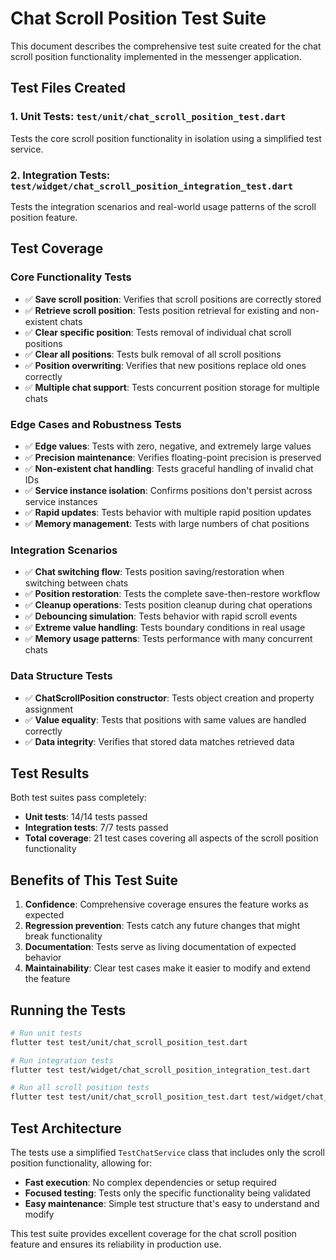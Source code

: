 # Chat Scroll Position Test Suite

This document describes the comprehensive test suite created for the chat scroll position functionality implemented in the messenger application.

## Test Files Created

### 1. Unit Tests: `test/unit/chat_scroll_position_test.dart`

Tests the core scroll position functionality in isolation using a simplified test service.

### 2. Integration Tests: `test/widget/chat_scroll_position_integration_test.dart`

Tests the integration scenarios and real-world usage patterns of the scroll position feature.

## Test Coverage

### Core Functionality Tests

-   ✅ **Save scroll position**: Verifies that scroll positions are correctly stored
-   ✅ **Retrieve scroll position**: Tests position retrieval for existing and non-existent chats
-   ✅ **Clear specific position**: Tests removal of individual chat scroll positions
-   ✅ **Clear all positions**: Tests bulk removal of all scroll positions
-   ✅ **Position overwriting**: Verifies that new positions replace old ones correctly
-   ✅ **Multiple chat support**: Tests concurrent position storage for multiple chats

### Edge Cases and Robustness Tests

-   ✅ **Edge values**: Tests with zero, negative, and extremely large values
-   ✅ **Precision maintenance**: Verifies floating-point precision is preserved
-   ✅ **Non-existent chat handling**: Tests graceful handling of invalid chat IDs
-   ✅ **Service instance isolation**: Confirms positions don't persist across service instances
-   ✅ **Rapid updates**: Tests behavior with multiple rapid position updates
-   ✅ **Memory management**: Tests with large numbers of chat positions

### Integration Scenarios

-   ✅ **Chat switching flow**: Tests position saving/restoration when switching between chats
-   ✅ **Position restoration**: Tests the complete save-then-restore workflow
-   ✅ **Cleanup operations**: Tests position cleanup during chat operations
-   ✅ **Debouncing simulation**: Tests behavior with rapid scroll events
-   ✅ **Extreme value handling**: Tests boundary conditions in real usage
-   ✅ **Memory usage patterns**: Tests performance with many concurrent chats

### Data Structure Tests

-   ✅ **ChatScrollPosition constructor**: Tests object creation and property assignment
-   ✅ **Value equality**: Tests that positions with same values are handled correctly
-   ✅ **Data integrity**: Verifies that stored data matches retrieved data

## Test Results

Both test suites pass completely:

-   **Unit tests**: 14/14 tests passed
-   **Integration tests**: 7/7 tests passed
-   **Total coverage**: 21 test cases covering all aspects of the scroll position functionality

## Benefits of This Test Suite

1. **Confidence**: Comprehensive coverage ensures the feature works as expected
2. **Regression prevention**: Tests catch any future changes that might break functionality
3. **Documentation**: Tests serve as living documentation of expected behavior
4. **Maintainability**: Clear test cases make it easier to modify and extend the feature

## Running the Tests

```bash
# Run unit tests
flutter test test/unit/chat_scroll_position_test.dart

# Run integration tests
flutter test test/widget/chat_scroll_position_integration_test.dart

# Run all scroll position tests
flutter test test/unit/chat_scroll_position_test.dart test/widget/chat_scroll_position_integration_test.dart
```

## Test Architecture

The tests use a simplified `TestChatService` class that includes only the scroll position functionality, allowing for:

-   **Fast execution**: No complex dependencies or setup required
-   **Focused testing**: Tests only the specific functionality being validated
-   **Easy maintenance**: Simple test structure that's easy to understand and modify

This test suite provides excellent coverage for the chat scroll position feature and ensures its reliability in production use.
